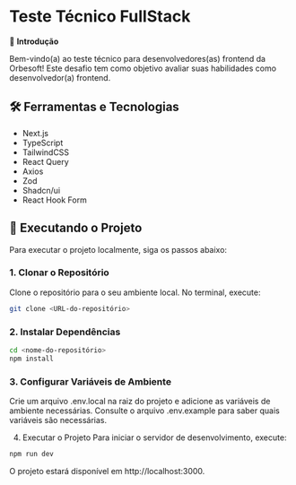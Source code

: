 # Teste Técnico FullStack

👋 **Introdução**

Bem-vindo(a) ao teste técnico para desenvolvedores(as) frontend da Orbesoft! Este desafio tem como objetivo avaliar suas habilidades como desenvolvedor(a) frontend.

## 🛠️ Ferramentas e Tecnologias

- Next.js
- TypeScript
- TailwindCSS
- React Query
- Axios
- Zod
- Shadcn/ui
- React Hook Form

## 🚀 Executando o Projeto

Para executar o projeto localmente, siga os passos abaixo:

### 1. Clonar o Repositório

Clone o repositório para o seu ambiente local. No terminal, execute:

```bash
git clone <URL-do-repositório>
```

### 2. Instalar Dependências

```bash
cd <nome-do-repositório>
npm install
```

### 3. Configurar Variáveis de Ambiente

Crie um arquivo .env.local na raiz do projeto e adicione as variáveis de ambiente necessárias. Consulte o arquivo .env.example para saber quais variáveis são necessárias.

4. Executar o Projeto
Para iniciar o servidor de desenvolvimento, execute:

```bash
npm run dev
```

O projeto estará disponível em http://localhost:3000.
